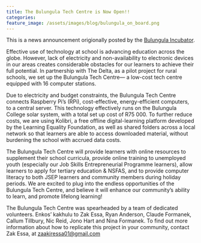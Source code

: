 ```yaml
---
title: The Bulungula Tech Centre is Now Open!!
categories:
feature_image: /assets/images/blog/bulungula_on_board.png
---
```


This is a news announcement origionally posted by the [Bulungula Incubator](https://bulungulaincubator.org/the-bulungula-tech-centre-is-now-open/).

Effective use of technology at school is advancing education across the globe. However, lack of electricity and non-availability to electronic devices in our areas creates considerable obstacles for our learners to achieve their full potential. In partnership with The Delta, as a pilot project for rural schools, we set up the Bulungula Tech Centre— a low-cost tech centre equipped with 16 computer stations.

Due to electricity and budget constraints, the Bulungula Tech Centre connects Raspberry Pi’s (RPi), cost-effective, energy-efficient computers, to a central server. This technology effectively runs on the Bulungula College solar system, with a total set up cost of R75 000. To further reduce costs, we are using Kolibri, a free offline digital-learning platform developed by the Learning Equality Foundation, as well as shared folders across a local network so that learners are able to access downloaded material, without burdening the school with accrued data costs.

The Bulungula Tech Centre will provide learners with online resources to supplement their school curricula, provide online training to unemployed youth (especially our Job Skills Entrepreneurial Programme learners), allow learners to apply for tertiary education & NSFAS, and to provide computer literacy to both JSEP learners and community members during holiday periods. We are excited to plug into the endless opportunities of the Bulungula Tech Centre, and believe it will enhance our community’s ability to learn, and promote lifelong learning!

The Bulungula Tech Centre was spearheaded by a team of dedicated volunteers. Enkos’ kakhulu to Zak Essa, Ryan Anderson, Claude Formanek, Callum Tillbury, Nic Reid, Jono Hart and Nina Formanek. To find out more information about how to replicate this project in your community, contact Zak Essa, at zaakiressa01@gmail.com
